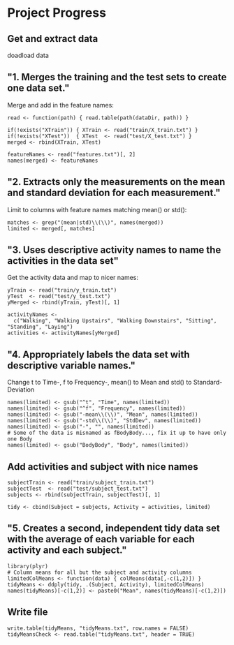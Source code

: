# Project Progress

## Get and extract data

doadload data


## "1. Merges the training and the test sets to create one data set."

Merge and add in the feature names:

```{r}
read <- function(path) { read.table(path(dataDir, path)) }

if(!exists("XTrain")) { XTrain <- read("train/X_train.txt") }
if(!exists("XTest"))  { XTest  <- read("test/X_test.txt") }
merged <- rbind(XTrain, XTest)

featureNames <- read("features.txt")[, 2]
names(merged) <- featureNames
```

## "2. Extracts only the measurements on the mean and standard deviation for each measurement."

Limit to columns with feature names matching mean() or std():

```{r}
matches <- grep("(mean|std)\\(\\)", names(merged))
limited <- merged[, matches]
```

## "3. Uses descriptive activity names to name the activities in the data set"

Get the activity data and map to nicer names:

```{r}
yTrain <- read("train/y_train.txt")
yTest  <- read("test/y_test.txt")
yMerged <- rbind(yTrain, yTest)[, 1]

activityNames <-
  c("Walking", "Walking Upstairs", "Walking Downstairs", "Sitting", "Standing", "Laying")
activities <- activityNames[yMerged]
```

## "4. Appropriately labels the data set with descriptive variable names."

Change t to Time-, f to Frequency-, mean() to Mean and std() to Standard-Deviation

```{r}
names(limited) <- gsub("^t", "Time", names(limited))
names(limited) <- gsub("^f", "Frequency", names(limited))
names(limited) <- gsub("-mean\\(\\)", "Mean", names(limited))
names(limited) <- gsub("-std\\(\\)", "StdDev", names(limited))
names(limited) <- gsub("-", "", names(limited))
# Some of the data is misnamed as fBodyBody..., fix it up to have only one Body
names(limited) <- gsub("BodyBody", "Body", names(limited))
```


## Add activities and subject with nice names

```{r}
subjectTrain <- read("train/subject_train.txt")
subjectTest  <- read("test/subject_test.txt")
subjects <- rbind(subjectTrain, subjectTest)[, 1]

tidy <- cbind(Subject = subjects, Activity = activities, limited)
```

## "5. Creates a second, independent tidy data set with the average of each variable for each activity and each subject."

```{r}
library(plyr)
# Column means for all but the subject and activity columns
limitedColMeans <- function(data) { colMeans(data[,-c(1,2)]) }
tidyMeans <- ddply(tidy, .(Subject, Activity), limitedColMeans)
names(tidyMeans)[-c(1,2)] <- paste0("Mean", names(tidyMeans)[-c(1,2)])
```

## Write file

```{r}
write.table(tidyMeans, "tidyMeans.txt", row.names = FALSE)
tidyMeansCheck <- read.table("tidyMeans.txt", header = TRUE)
```
